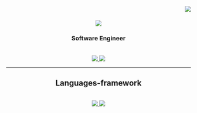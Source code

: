 <img align="right" src="https://visitor-badge.imlete.cn/?id=github.AanchalMakhija.visitor-badge"/>
 
<h1 align="center">
<a href="https://git.io/typing-svg">
<img  src="http://readme-typing-svg.herokuapp.com?font=Sedan&center=true&pause=1000&random=false&width=435&lines=Hi+there+%F0%9F%91%8B%F0%9F%8F%BB+;+I'm+Aanchal+Makhija+!!" />
</a>
</h1>
<h3 align ="center">Software Engineer </h3>
<h4 align="center"></h4>
<br/>
<div align="center">
<a href="https://www.linkedin.com/in/aanchal-makhija-8b9183257/" target="_blank">
 <img src="https://img.shields.io/badge/LinkedIn-0077B5?style=for-the-badge&logo=linkedin&logoColor=white" target="_blank">

<a href="mailto:aanchal.makhija999@gmail.com" target="_blank">
 <img src="https://img.shields.io/badge/Gmail-D14836?style=for-the-badge&logo=gmail&logoColor=white" target="_blank">
</a>
</div>
<hr/>
<h2 align="center">Languages-framework</h2></br>
<div align="center">
<a href="https://skillicons.dev">
<img src="https://skillicons.dev/icons?i=aws"/>
<img src="https://skillicons.dev/icons?i=java,python,c,css,nodejs,express,git"/>





